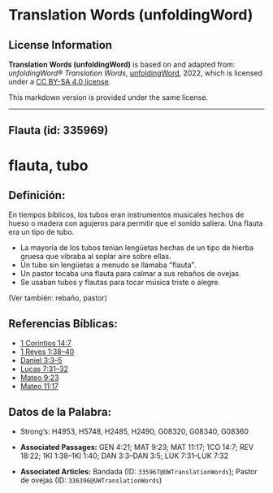 # Translation Words (unfoldingWord)

## License Information

**Translation Words (unfoldingWord)** is based on and adapted from: _unfoldingWord® Translation Words_, [unfoldingWord](https://unfoldingword.org/utw), 2022, which is licensed under a [CC BY-SA 4.0 license](https://creativecommons.org/licenses/by-sa/4.0/legalcode.en).

This markdown version is provided under the same license.



--------------------------------

## Flauta (id: 335969)

flauta, tubo
============

Definición:
-----------

En tiempos bíblicos, los tubos eran instrumentos musicales hechos de hueso o madera con agujeros para permitir que el sonido saliera. Una flauta era un tipo de tubo.

* La mayoría de los tubos tenían lengüetas hechas de un tipo de hierba gruesa que vibraba al soplar aire sobre ellas.
* Un tubo sin lengüetas a menudo se llamaba "flauta".
* Un pastor tocaba una flauta para calmar a sus rebaños de ovejas.
* Se usaban tubos y flautas para tocar música triste o alegre.

(Ver también: rebaño, pastor)

Referencias Bíblicas:
---------------------

* [1 Corintios 14:7](https://ref.ly/1Cor14:7)
* [1 Reyes 1:38–40](https://ref.ly/1Kgs1:38-1Kgs1:40)
* [Daniel 3:3–5](https://ref.ly/Dan3:3-Dan3:5)
* [Lucas 7:31–32](https://ref.ly/Luke7:31-Luke7:32)
* [Mateo 9:23](https://ref.ly/Matt9:23)
* [Mateo 11:17](https://ref.ly/Matt11:17)

Datos de la Palabra:
--------------------

* Strong’s: H4953, H5748, H2485, H2490, G08320, G08340, G08360

* **Associated Passages:** GEN 4:21; MAT 9:23; MAT 11:17; 1CO 14:7; REV 18:22; 1KI 1:38–1KI 1:40; DAN 3:3–DAN 3:5; LUK 7:31–LUK 7:32
* **Associated Articles:** Bandada (ID: `335967@UWTranslationWords`); Pastor de ovejas (ID: `336396@UWTranslationWords`)

